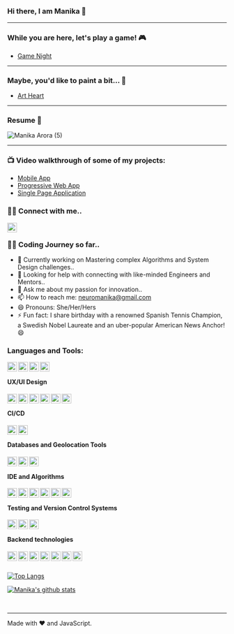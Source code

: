 ### Hi there, I am Manika  👋

---------

### While you are here, let's play a game!    🎮

- [Game Night](https://game-night-000.netlify.app/)

---------

### Maybe, you'd like to paint a bit...   🎨

- [Art Heart](https://art-heart.netlify.app/)

---------
### Resume  📝

![Manika Arora (5)](https://user-images.githubusercontent.com/62259532/103491935-880fdf80-4df5-11eb-97f3-53973ea421f0.png)

---------------
###  📺   Video walkthrough of some of my projects:

<!-- YOUTUBE:START -->
- [Mobile App](https://www.youtube.com/watch?v=fB0prOyYkKQ)
- [Progressive Web App ](https://www.youtube.com/watch?v=DlPrtvUkW3A)
- [Single Page Application ](https://www.youtube.com/watch?v=VyfMJt3MwN0)
<!-- YOUTUBE:END -->
### 🤙🏻 Connect with me..



[<img align="left"  width="22px" src="https://cdn.jsdelivr.net/npm/simple-icons@v3/icons/linkedin.svg" />][linkedin]

<br/>

### 👩‍🏫 Coding Journey so far.. 

- 🧿 Currently working on Mastering complex Algorithms and System Design challenges..
- 🤔 Looking for help with connecting with like-minded Engineers and Mentors..
- 💬 Ask me about my passion for innovation..
- 📫 How to reach me: neuromanika@gmail.com
- 😄 Pronouns: She/Her/Hers
- ⚡ Fun fact: I share birthday with a renowned Spanish Tennis Champion, a Swedish Nobel Laureate and an uber-popular American News Anchor!😄 

###  Languages and Tools:

[<img align="left"  width="22px" src="https://cdn.jsdelivr.net/npm/simple-icons@v3/icons/react.svg" />][reactjs]

[<img align="left"  width="22px" src="https://cdn.jsdelivr.net/npm/simple-icons@3.12.1/icons/javascript.svg" />][js]

[<img align="left"  width="22px" src="https://cdn.jsdelivr.net/npm/simple-icons@v3/icons/redux.svg" />][reduxjs]

[<img align="left"  width="22px" src="https://cdn.jsdelivr.net/npm/simple-icons@3.12.1/icons/typescript.svg" />][ts]

<br/>

####  UX/UI Design


[<img align="left"  width="22px" src="https://cdn.jsdelivr.net/npm/simple-icons@3.12.1/icons/html5.svg" />][html]

[<img align="left"  width="22px" src="https://cdn.jsdelivr.net/npm/simple-icons@3.12.1/icons/css3.svg" />][css]

[<img align="left"  width="22px" src="https://cdn.jsdelivr.net/npm/simple-icons@3.12.1/icons/bootstrap.svg" />][bootstrap]

[<img align="left"  width="22px" src="https://cdn.jsdelivr.net/npm/simple-icons@3.12.1/icons/jquery.svg" />][jquery]

[<img align="left"  width="22px" src="https://cdn.jsdelivr.net/npm/simple-icons@3.12.1/icons/material-ui.svg" />][mui]

[<img align="left"  width="22px" src="https://cdn.jsdelivr.net/npm/simple-icons@3.12.1/icons/canva.svg" />][canva]

<br/>

####  CI/CD

[<img align="left"  width="22px" src="https://cdn.jsdelivr.net/npm/simple-icons@3.12.1/icons/heroku.svg" />][heroku]

[<img align="left"  width="22px" src="https://cdn.jsdelivr.net/npm/simple-icons@3.12.1/icons/netlify.svg" />][netlify]

<br/>

####  Databases and Geolocation Tools

[<img align="left"  width="22px" src="https://cdn.jsdelivr.net/npm/simple-icons@3.12.1/icons/googlemaps.svg" />][googlemaps]

[<img align="left"  width="22px" src="https://cdn.jsdelivr.net/npm/simple-icons@3.12.1/icons/mapbox.svg" />][mapbox]

[<img align="left"  width="22px" src="https://cdn.jsdelivr.net/npm/simple-icons@3.12.1/icons/postgresql.svg" />][sql]

<br/>

####  IDE and Algorithms

[<img align="left"  width="22px" src="https://cdn.jsdelivr.net/npm/simple-icons@3.12.1/icons/leetcode.svg" />][leetcode]

[<img align="left"  width="22px" src="https://cdn.jsdelivr.net/npm/simple-icons@3.12.1/icons/visualstudiocode.svg" />][vscode]

[<img align="left"  width="22px" src="https://cdn.jsdelivr.net/npm/simple-icons@3.12.1/icons/expo.svg" />][expo]

[<img align="left"  width="22px" src="https://cdn.jsdelivr.net/npm/simple-icons@3.12.1/icons/eslint.svg" />][eslint]

[<img align="left"  width="22px" src="https://cdn.jsdelivr.net/npm/simple-icons@3.12.1/icons/xcode.svg" />][xcode]

[<img align="left"  width="22px" src="https://cdn.jsdelivr.net/npm/simple-icons@3.12.1/icons/repl-dot-it.svg" />][repl]

<br/>

####  Testing and Version Control Systems

[<img align="left"  width="22px" src="https://cdn.jsdelivr.net/npm/simple-icons@3.12.1/icons/github.svg" />][github]

[<img align="left"  width="22px" src="https://cdn.jsdelivr.net/npm/simple-icons@3.12.1/icons/git.svg" />][git]

[<img align="left"  width="22px" src="https://cdn.jsdelivr.net/npm/simple-icons@3.12.1/icons/jasmine.svg" />][jsmn]

<br/>

####  Backend technologies

[<img align="left"  width="22px" src="https://cdn.jsdelivr.net/npm/simple-icons@3.12.1/icons/yarn.svg" />][yarn]

[<img align="left"  width="22px" src="https://cdn.jsdelivr.net/npm/simple-icons@3.12.1/icons/webpack.svg" />][webpack]

[<img align="left"  width="22px" src="https://cdn.jsdelivr.net/npm/simple-icons@3.12.1/icons/reactrouter.svg" />][router]

[<img align="left"  width="22px" src="https://cdn.jsdelivr.net/npm/simple-icons@3.12.1/icons/postman.svg" />][postman]

[<img align="left"  width="22px" src="https://cdn.jsdelivr.net/npm/simple-icons@3.12.1/icons/npm.svg" />][npm]

[<img align="left"  width="22px" src="https://cdn.jsdelivr.net/npm/simple-icons@3.12.1/icons/nodemon.svg" />][nodemon]

[<img align="left"  width="22px" src="https://cdn.jsdelivr.net/npm/simple-icons@3.12.1/icons/node-dot-js.svg" />][node]

<br/>

<br/>

[![Top Langs](https://github-readme-stats.vercel.app/api/top-langs/?username=mcherry000&langs_count=8)](https://github.com/mcherry000/github-readme-stats)


[eslint]: https://eslint.org/img/logo.svg

[css]: http://www.w3.org/html/logo/

[canva]: https://www.canva.com/

[bootstrap]: http://getbootstrap.com/about

[yarn]: https://github.com/yarnpkg/assets

[xcode]: https://developer.apple.com/develop/

[webpack]: https://webpack.js.org/branding/

[vscode]: https://commons.wikimedia.org/wiki/File:Visual_Studio_Code_1.35_icon.svg

[repl]: https://repl.it/

[ts]: https://github.com/remojansen/logo.ts

[router]: https://reacttraining.com/react-router/

[postman]: https://www.getpostman.com/resources/media-assets/

[sql]: https://wiki.postgresql.org/wiki/Logo

[npm]: https://github.com/npm/logos

[nodemon]: https://nodemon.io/

[node]: https://nodejs.org/en/about/resources/

[netlify]: https://www.netlify.com/press/

[mui]: https://material-ui.com/

[mapbox]: https://www.mapbox.com/about/press/brand-guidelines

[leetcode]: https://leetcode.com

[jquery]: https://brand.jquery.org/logos/

[jsmn]: https://github.com/jasmine/jasmine/blob/8991b1bba39b5b7e89fc5eeb07ae271a684cb1a4/images/jasmine-horizontal.svg

[js]: https://github.com/voodootikigod/logo.js

[html]: http://www.w3.org/html/logo/

[expo]: http://expo.io/brand/
[git]: http://git-scm.com/downloads/logos
[github]: https://github.com/logos
[googlemaps]: https://upload.wikimedia.org/wikipedia/commons/a/a9/Google_Maps_icon.svg
[heroku]: https://www.heroku.com
[reduxjs]: https://www.redislabs.com/brand-guidelines/
[reactjs]: https://facebook.github.io/react/

[linkedin]: https://www.linkedin.com/in/manika-a-11692716b/

[![Manika's github stats](https://github-readme-stats.vercel.app/api?username=mcherry000)](https://github.com/mcherry000/github-readme-stats) 

<br/>

---------

Made with ❤️  and JavaScript.
